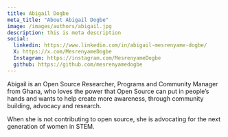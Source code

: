 ```yaml
---
title: Abigail Dogbe
meta_title: "About Abigail Dogbe"
image: /images/authors/abigail.jpg
description: this is meta description
social:
  linkedin: https://www.linkedin.com/in/abigail-mesrenyame-dogbe/
  X: https://x.com/MesrenyameDogbe
  Instagram: https://instagram.com/MesrenyameDogbe
  github: https://github.com/mesrenyamedogbe
---
```


Abigail is an Open Source Researcher, Programs and Community Manager from Ghana, who loves the power that Open Source can put in people’s hands and 
wants to help create more awareness, through community building, advocacy and research.

When she is not contributing to open source, she is advocating for the next generation of women in STEM.
